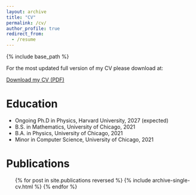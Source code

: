 ```yaml
---
layout: archive
title: "CV"
permalink: /cv/
author_profile: true
redirect_from:
  - /resume
---
```


{% include base_path %}

For the most updated full version of my CV please download at:
<p><a href="{{ base_path }}files/CV.pdf" target="_blank" rel="noopener">Download my CV (PDF)</a></p>

Education
======
* Ongoing Ph.D in Physics, Harvard University, 2027 (expected)
* B.S. in Mathematics, University of Chicago, 2021
* B.A. in Physics, University of Chicago, 2021
* Minor in Computer Science, University of Chicago, 2021

Publications
======
  <ul>{% for post in site.publications reversed %}
    {% include archive-single-cv.html %}
  {% endfor %}</ul>
  
<!-- Talks
======
  <ul>{% for post in site.talks reversed %}
    {% include archive-single-talk-cv.html  %}
  {% endfor %}</ul>
  
Teaching
======
  <ul>{% for post in site.teaching reversed %}
    {% include archive-single-cv.html %}
  {% endfor %}</ul> -->
  
<!-- Service and leadership
======
* Currently signed in to 43 different slack teams -->
